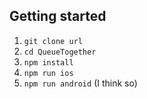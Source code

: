 ## Getting started

1) `git clone url`
2) `cd QueueTogether`
3) `npm install`
4) `npm run ios`
5) `npm run android` (I think so)

